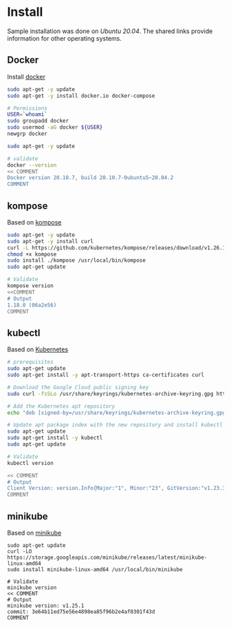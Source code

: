 # Install 

Sample installation was done on _Ubuntu 20.04_. The shared links provide information for other operating systems. 

## Docker 
Install [docker](../Docker)
```bash
sudo apt-get -y update 
sudo apt-get -y install docker.io docker-compose 

# Permissions 
USER=`whoami`
sudo groupadd docker
sudo usermod -aG docker ${USER}
newgrp docker

sudo apt-get -y update

# validate
docker --version
<< COMMENT
Docker version 20.10.7, build 20.10.7-0ubuntu5~20.04.2
COMMENT  
```

## kompose
Based on [kompose](https://kompose.io/installation/)
```bash
sudo apt-get -y update 
sudo apt-get -y install curl 
curl -L https://github.com/kubernetes/kompose/releases/download/v1.26.1/kompose-linux-amd64 -o kompose
chmod +x kompose
sudo install ./kompose /usr/local/bin/kompose
sudo apt-get update

# Validate 
kompose version 
<<COMMENT
# Output  
1.18.0 (06a2e56)
COMMENT

```

## kubectl
Based on [Kubernetes](https://kubernetes.io/docs/tasks/tools/install-kubectl-linux/)

```bash
# prerequisites
sudo apt-get update
sudo apt-get install -y apt-transport-https ca-certificates curl

# Download the Google Cloud public signing key
sudo curl -fsSLo /usr/share/keyrings/kubernetes-archive-keyring.gpg https://packages.cloud.google.com/apt/doc/apt-key.gpg

# Add the Kubernetes apt repository
echo "deb [signed-by=/usr/share/keyrings/kubernetes-archive-keyring.gpg] https://apt.kubernetes.io/ kubernetes-xenial main" | sudo tee /etc/apt/sources.list.d/kubernetes.list

# Update apt package index with the new repository and install kubectl
sudo apt-get update
sudo apt-get install -y kubectl
sudo apt-get update

# Validate 
kubectl version 

<< COMMENT 
# Output
Client Version: version.Info{Major:"1", Minor:"23", GitVersion:"v1.23.3", GitCommit:"816c97ab8cff8a1c72eccca1026f7820e93e0d25", GitTreeState:"clean", BuildDate:"2022-01-25T21:25:17Z", GoVersion:"go1.17.6", Compiler:"gc", Platform:"linux/amd64"}
COMMENT
```

## minikube 
Based on [minikube](https://minikube.sigs.k8s.io/docs/start/)
```commandline
sudo apt-get update
curl -LO https://storage.googleapis.com/minikube/releases/latest/minikube-linux-amd64
sudo install minikube-linux-amd64 /usr/local/bin/minikube

# Validate 
minikube version
<< COMMENT 
# Output
minikube version: v1.25.1
commit: 3e64b11ed75e56e4898ea85f96b2e4af0301f43d
COMMENT
```

